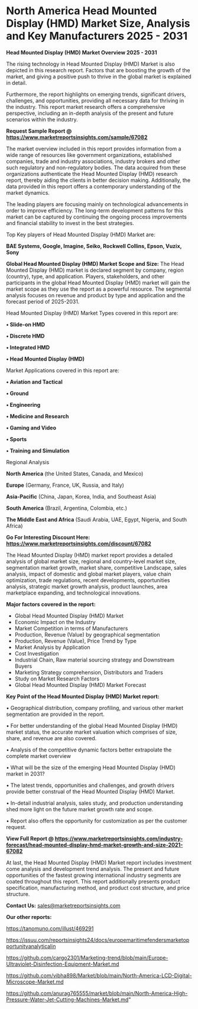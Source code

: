 # North America Head Mounted Display (HMD) Market Size, Analysis and Key Manufacturers 2025 - 2031

<Strong> Head Mounted Display (HMD) Market Overview 2025 - 2031</strong>

The rising technology in Head Mounted Display (HMD) Market is also depicted in this research report. Factors that are boosting the growth of the market, and giving a positive push to thrive in the global market is explained in detail.

Furthermore, the report highlights on emerging trends, significant drivers, challenges, and opportunities, providing all necessary data for thriving in the industry. This report market research offers a comprehensive perspective, including an in-depth analysis of the present and future scenarios within the industry.

<strong>Request Sample Report @ <a href=https://www.marketreportsinsights.com/sample/67082>https://www.marketreportsinsights.com/sample/67082</a></strong>

The market overview included in this report provides information from a wide range of resources like government organizations, established companies, trade and industry associations, industry brokers and other such regulatory and non-regulatory bodies. The data acquired from these organizations authenticate the Head Mounted Display (HMD) research report, thereby aiding the clients in better decision making. Additionally, the data provided in this report offers a contemporary understanding of the market dynamics.

The leading players are focusing mainly on technological advancements in order to improve efficiency. The long-term development patterns for this market can be captured by continuing the ongoing process improvements and financial stability to invest in the best strategies.

Top Key players of Head Mounted Display (HMD) Market are:

<strong>BAE Systems, Google, Imagine, Seiko, Rockwell Collins, Epson, Vuzix, Sony</strong>

<strong><b>Global Head Mounted Display (HMD) Market Scope and Size:</b></strong>
The Head Mounted Display (HMD) market is declared segment by company, region (country), type, and application. Players, stakeholders, and other participants in the global Head Mounted Display (HMD) market will gain the market scope as they use the report as a powerful resource. The segmental analysis focuses on revenue and product by type and application and the forecast period of 2025-2031.

Head Mounted Display (HMD) Market Types covered in this report are:

<strong>• Slide-on HMD

• Discrete HMD

• Integrated HMD

• Head Mounted Display (HMD)</strong>

Market Applications covered in this report are:

<strong>• Aviation and Tactical

• Ground

• Engineering

• Medicine and Research

• Gaming and Video

• Sports

• Training and Simulation</strong> 

Regional Analysis

<strong>North America</strong> (the United States, Canada, and Mexico)

<strong>Europe</strong> (Germany, France, UK, Russia, and Italy)

<strong>Asia-Pacific</strong> (China, Japan, Korea, India, and Southeast Asia)

<strong>South America</strong> (Brazil, Argentina, Colombia, etc.)

<strong>The Middle East and Africa</strong> (Saudi Arabia, UAE, Egypt, Nigeria, and South Africa)

<strong>Go For Interesting Discount Here: <a href=https://www.marketreportsinsights.com/discount/67082>https://www.marketreportsinsights.com/discount/67082</a></strong>

The Head Mounted Display (HMD) market report provides a detailed analysis of global market size, regional and country-level market size, segmentation market growth, market share, competitive Landscape, sales analysis, impact of domestic and global market players, value chain optimization, trade regulations, recent developments, opportunities analysis, strategic market growth analysis, product launches, area marketplace expanding, and technological innovations.

<strong><b>Major factors covered in the report:</b></strong>
<ul>
  <li>Global Head Mounted Display (HMD) Market </li>
  <li>Economic Impact on the Industry</li>
  <li>Market Competition in terms of Manufacturers</li>
  <li>Production, Revenue (Value) by geographical segmentation</li>
  <li>Production, Revenue (Value), Price Trend by Type</li>
  <li>Market Analysis by Application</li>
  <li>Cost Investigation</li>
  <li>Industrial Chain, Raw material sourcing strategy and Downstream Buyers</li>
  <li>Marketing Strategy comprehension, Distributors and Traders</li>
  <li>Study on Market Research Factors</li>
  <li>Global Head Mounted Display (HMD) Market Forecast</li>
</ul>

<strong><b>Key Point of the Head Mounted Display (HMD) Market report:</b></strong>

• Geographical distribution, company profiling, and various other market segmentation are provided in the report.

• For better understanding of the global Head Mounted Display (HMD) market status, the accurate market valuation which comprises of size, share, and revenue are also covered.

• Analysis of the competitive dynamic factors better extrapolate the complete market overview

• What will be the size of the emerging Head Mounted Display (HMD) market in 2031?

• The latest trends, opportunities and challenges, and growth drivers provide better construal of the Head Mounted Display (HMD) Market.

• In-detail industrial analysis, sales study, and production understanding shed more light on the future market growth rate and scope.

• Report also offers the opportunity for customization as per the customer request.

<strong><b>View Full Report @ <a href=https://www.marketreportsinsights.com/industry-forecast/head-mounted-display-hmd-market-growth-and-size-2021-67082>https://www.marketreportsinsights.com/industry-forecast/head-mounted-display-hmd-market-growth-and-size-2021-67082</a></b></strong>


At last, the Head Mounted Display (HMD) Market report includes investment come analysis and development trend analysis. The present and future opportunities of the fastest growing international industry segments are coated throughout this report. This report additionally presents product specification, manufacturing method, and product cost structure, and price structure.

<strong>Contact Us:</strong>
sales@marketreportsinsights.com

<strong>Our other reports:</strong>

<a href=https://tanomuno.com/illust/469291>https://tanomuno.com/illust/469291</a>

<a href=https://issuu.com/reportsinsights24/docs/europemaritimefendersmarketopportunityanalyticalin>https://issuu.com/reportsinsights24/docs/europemaritimefendersmarketopportunityanalyticalin</a>

<a href=https://github.com/cargo2301/Marketing-trend/blob/main/Europe-Ultraviolet-Disinfection-Equipment-Market.md>https://github.com/cargo2301/Marketing-trend/blob/main/Europe-Ultraviolet-Disinfection-Equipment-Market.md</a>

<a href=https://github.com/vibha898/Market/blob/main/North-America-LCD-Digital-Microscope-Market.md>https://github.com/vibha898/Market/blob/main/North-America-LCD-Digital-Microscope-Market.md</a>

<a href=https://github.com/anurag765555/market/blob/main/North-America-High-Pressure-Water-Jet-Cutting-Machines-Market.md>https://github.com/anurag765555/market/blob/main/North-America-High-Pressure-Water-Jet-Cutting-Machines-Market.md</a>"
